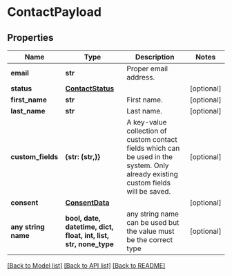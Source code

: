 # ContactPayload


## Properties
Name | Type | Description | Notes
------------ | ------------- | ------------- | -------------
**email** | **str** | Proper email address. | 
**status** | [**ContactStatus**](ContactStatus.md) |  | [optional] 
**first_name** | **str** | First name. | [optional] 
**last_name** | **str** | Last name. | [optional] 
**custom_fields** | **{str: (str,)}** | A key-value collection of custom contact fields which can be used in the system. Only already existing custom fields will be saved. | [optional] 
**consent** | [**ConsentData**](ConsentData.md) |  | [optional] 
**any string name** | **bool, date, datetime, dict, float, int, list, str, none_type** | any string name can be used but the value must be the correct type | [optional]

[[Back to Model list]](../README.md#documentation-for-models) [[Back to API list]](../README.md#documentation-for-api-endpoints) [[Back to README]](../README.md)


